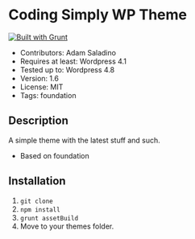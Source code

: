 # Coding Simply WP Theme

[![Built with Grunt](https://cdn.gruntjs.com/builtwith.svg)](https://gruntjs.com/)

* Contributors: Adam Saladino
* Requires at least: Wordpress 4.1
* Tested up to: Wordpress 4.8
* Version: 1.6
* License: MIT
* Tags: foundation

## Description
A simple theme with the latest stuff and such.

* Based on foundation

## Installation

1. `git clone`
2. `npm install`
3. `grunt assetBuild`
4. Move to your themes folder.